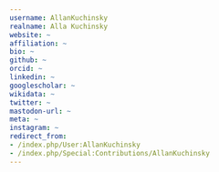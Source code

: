 ```yaml
---
username: AllanKuchinsky
realname: Alla Kuchinsky
website: ~
affiliation: ~
bio: ~
github: ~
orcid: ~
linkedin: ~
googlescholar: ~
wikidata: ~
twitter: ~
mastodon-url: ~
meta: ~
instagram: ~
redirect_from:
- /index.php/User:AllanKuchinsky
- /index.php/Special:Contributions/AllanKuchinsky
---
```

